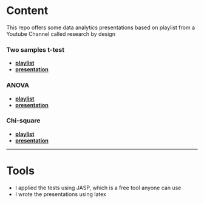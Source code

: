 # Content
This repo offers some data analytics presentations based on playlist from a Youtube Channel called research by design

### Two samples t-test
- **[playlist](https://www.youtube.com/playlist?list=PLVI_iGT5ZuRnR6D2M8hhIBcsJn4Dq6jkn)**
- **[presentation](t-test/independent.pdf)**

### ANOVA
- **[playlist](https://youtube.com/playlist?list=PLVI_iGT5ZuRk55pvafg5QDQtQrxs7IHx8)**
- **[presentation](ANOVA/wicked_witch.pdf)**

### Chi-square
- **[playlist](https://www.youtube.com/playlist?list=PLVI_iGT5ZuRmr2GuaQU3zDfysDFnoVtxe)**
- **[presentation]()**

---

# Tools
- I applied the tests using JASP, which is a free tool anyone can use
- I wrote the presentations using latex